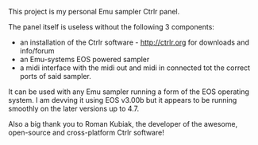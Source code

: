 This project is my personal Emu sampler Ctrlr panel.

The panel itself is useless without the following 3 components:

- an installation of the Ctrlr software - http://ctrlr.org for downloads and info/forum
- an Emu-systems EOS powered sampler
- a midi interface with the midi out and midi in connected tot the correct ports of said sampler.

It can be used with any Emu sampler running a form of the EOS operating system.
I am devving it using EOS v3.00b but it appears to be running smoothly on the later versions up to 4.7.

Also a big thank you to Roman Kubiak, the developer of the awesome, open-source and cross-platform Ctrlr software!

